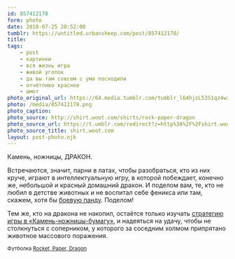 ```yaml
---
id: 857412178
form: photo
date: 2010-07-25 20:52:00
tumblr: https://untitled.urbansheep.com/post/857412178/
title:
tags:
    - post
    - картинки
    - вся жизнь игра
    - живой уголок
    - да вы там совсем с ума посходили
    - отчётливо красное
    - шмот
photo_original_url: https://64.media.tumblr.com/tumblr_l64hjzL53S1qz4wzio1_1280.png
photo: /media/857412178.png
photo_caption: 
photo_source: http://shirt.woot.com/shirts/rock-paper-dragon
photo_source_url: https://t.umblr.com/redirect?z=http%3A%2F%2Fshirt.woot.com%2F&t=ZjgyMjg5Yjc3ZmE5NjI3ODFhYjFiMjU5YmQ0YmM0MmQwZDkxOWY1ZSw4NTc0MTIxNzg%3D&b=t%3Am0vUM0_oWxQpSg5c05RR_Q&p=https%3A%2F%2Funtitled.urbansheep.com%2Fpost%2F857412178%2F%25D0%25BA%25D0%25B0%25D0%25BC%25D0%25B5%25D0%25BD%25D1%258C-%25D0%25BD%25D0%25BE%25D0%25B6%25D0%25BD%25D0%25B8%25D1%2586%25D1%258B-%25D0%25B4%25D1%2580%25D0%25B0%25D0%25BA%25D0%25BE%25D0%25BD-%25D0%25B2%25D1%2581%25D1%2582%25D1%2580%25D0%25B5%25D1%2587%25D0%25B0%25D1%258E%25D1%2582%25D1%2581%25D1%258F-%25D0%25B7%25D0%25BD%25D0%25B0%25D1%2587%25D0%25B8%25D1%2582&m=0&ts=1631049858
photo_source_title: shirt.woot.com
layout: post-photo.njk
---
```


<p>Камень, ножницы, ДРАКОН.</p>

<p>Встречаются, значит, парни в латах, чтобы разобраться, кто из них круче, играют в интеллектуальную игру, в которой побеждает, конечно же, небольшой и красный домашний дракон. И поделом вам, те, кто не любил в детстве животных и не воспитал себе феникса или там, скажем, хотя бы <a href="http://untitled.urbansheep.ru/post/445214541">боевую панду</a>. Поделом!</p>

<p>Тем же, кто на дракона не накопил, остаётся только изучать <a href="http://infothesis.yanamitchell.com/post/857248203/how-to-always-win-at-rock-scissors-paper">стратегию игры в «Камень-ножницы-бумагу»</a>, и надеяться на удачу, чтобы не столкнуться с соперником, у которого за соседним холмом припрятано животное массового поражения.</p>

<p><small>Футболка <a href="http://shirt.woot.com/shirts/rock-paper-dragon">Rocket, Paper, Dragon</a></small></p>
